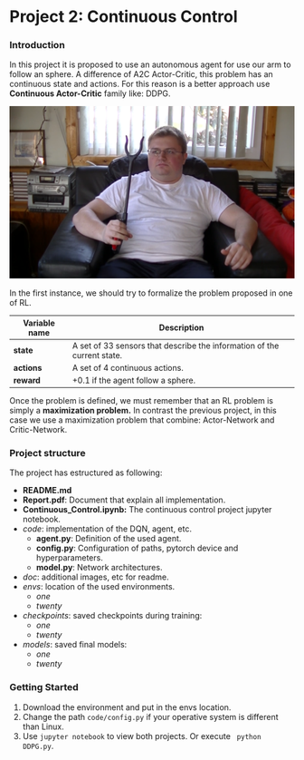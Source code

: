 # Project 2: Continuous Control

### Introduction

In this project it is proposed to use an autonomous agent for use our arm to follow an sphere. A difference of A2C Actor-Critic, this problem has an continuous state and actions. For this reason is a better approach use **Continuous Actor-Critic** family like: DDPG.

![Reacher Project](doc/reacher.png)

In the first instance, we should try to formalize the problem proposed in one of RL.

| Variable name | Description                                                  |
| ------------- | ------------------------------------------------------------ |
| **state**     | A set of 33 sensors that describe the information of the current state. |
| **actions**   | A set of 4 continuous actions.                               |
| **reward**    | +0.1 if the agent follow a sphere.                           |

Once the problem is defined, we must remember that an RL problem is simply a **maximization problem.** In contrast the previous project, in this case we use a maximization problem that combine: Actor-Network and Critic-Network.



### Project structure

The project has estructured as following:

- **README.md**
- **Report.pdf**: Document that explain all implementation.
- **Continuous_Control.ipynb:** The continuous control project jupyter notebook.
- *code*: implementation of the DQN, agent, etc.
  - **agent.py**: Definition of the used agent.
  - **config.py**: Configuration of paths, pytorch device and hyperparameters.
  - **model.py**: Network architectures.
- *doc*: additional images, etc for readme.
- *envs*: location of the used environments.
  - *one*
  - *twenty*
- *checkpoints*: saved checkpoints during training:
  - *one*
  - *twenty*
- *models*: saved final models:
  - *one*
  - *twenty*

### Getting Started

1. Download the environment and put in the envs location.
2. Change the path ```code/config.py```  if your operative system is different than Linux.
3. Use ```jupyter notebook``` to view both projects. Or execute ``` python DDPG.py```.
